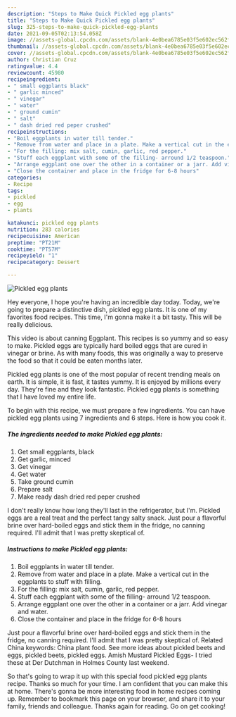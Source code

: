 ```yaml
---
description: "Steps to Make Quick Pickled egg plants"
title: "Steps to Make Quick Pickled egg plants"
slug: 325-steps-to-make-quick-pickled-egg-plants
date: 2021-09-05T02:13:54.058Z
image: //assets-global.cpcdn.com/assets/blank-4e0bea6785e03f5e602ec562f230caae08da540cada707380b4fe1bbebba43da.png
thumbnail: //assets-global.cpcdn.com/assets/blank-4e0bea6785e03f5e602ec562f230caae08da540cada707380b4fe1bbebba43da.png
cover: //assets-global.cpcdn.com/assets/blank-4e0bea6785e03f5e602ec562f230caae08da540cada707380b4fe1bbebba43da.png
author: Christian Cruz
ratingvalue: 4.4
reviewcount: 45980
recipeingredient:
- " small eggplants black"
- " garlic minced"
- " vinegar"
- " water"
- " ground cumin"
- " salt"
- " dash dried red peper crushed"
recipeinstructions:
- "Boil eggplants in water till tender."
- "Remove from water and place in a plate. Make a vertical cut in the eggplants to stuff with filling."
- "For the filling: mix salt, cumin, garlic, red pepper."
- "Stuff each eggplant with some of the filling- arround 1/2 teaspoon."
- "Arrange eggplant one over the other in a container or a jarr. Add vinegar and water."
- "Close the container and place in the fridge for 6-8 hours"
categories:
- Recipe
tags:
- pickled
- egg
- plants

katakunci: pickled egg plants 
nutrition: 283 calories
recipecuisine: American
preptime: "PT21M"
cooktime: "PT57M"
recipeyield: "1"
recipecategory: Dessert

---
```



![Pickled egg plants](//assets-global.cpcdn.com/assets/blank-4e0bea6785e03f5e602ec562f230caae08da540cada707380b4fe1bbebba43da.png)

Hey everyone, I hope you're having an incredible day today. Today, we're going to prepare a distinctive dish, pickled egg plants. It is one of my favorites food recipes. This time, I'm gonna make it a bit tasty. This will be really delicious.

This video is about canning Eggplant. This recipes is so yummy and so easy to make. Pickled eggs are typically hard boiled eggs that are cured in vinegar or brine. As with many foods, this was originally a way to preserve the food so that it could be eaten months later.

Pickled egg plants is one of the most popular of recent trending meals on earth. It is simple, it is fast, it tastes yummy. It is enjoyed by millions every day. They're fine and they look fantastic. Pickled egg plants is something that I have loved my entire life.


To begin with this recipe, we must prepare a few ingredients. You can have pickled egg plants using 7 ingredients and 6 steps. Here is how you cook it.

<!--inarticleads1-->

##### The ingredients needed to make Pickled egg plants:

1. Get  small eggplants, black
1. Get  garlic, minced
1. Get  vinegar
1. Get  water
1. Take  ground cumin
1. Prepare  salt
1. Make ready  dash dried red peper crushed


I don&#39;t really know how long they&#39;ll last in the refrigerator, but I&#39;m. Pickled eggs are a real treat and the perfect tangy salty snack. Just pour a flavorful brine over hard-boiled eggs and stick them in the fridge, no canning required. I&#39;ll admit that I was pretty skeptical of. 

<!--inarticleads2-->

##### Instructions to make Pickled egg plants:

1. Boil eggplants in water till tender.
1. Remove from water and place in a plate. Make a vertical cut in the eggplants to stuff with filling.
1. For the filling: mix salt, cumin, garlic, red pepper.
1. Stuff each eggplant with some of the filling- arround 1/2 teaspoon.
1. Arrange eggplant one over the other in a container or a jarr. Add vinegar and water.
1. Close the container and place in the fridge for 6-8 hours


Just pour a flavorful brine over hard-boiled eggs and stick them in the fridge, no canning required. I&#39;ll admit that I was pretty skeptical of. Related China keywords: China plant food. See more ideas about pickled beets and eggs, pickled beets, pickled eggs. Amish Mustard Pickled Eggs- I tried these at Der Dutchman in Holmes County last weekend. 

So that's going to wrap it up with this special food pickled egg plants recipe. Thanks so much for your time. I am confident that you can make this at home. There's gonna be more interesting food in home recipes coming up. Remember to bookmark this page on your browser, and share it to your family, friends and colleague. Thanks again for reading. Go on get cooking!
